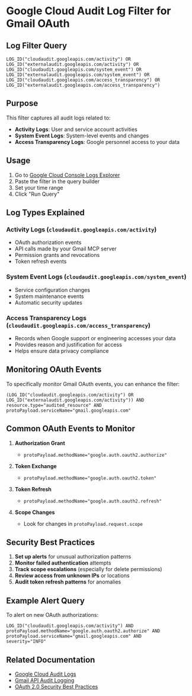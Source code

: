 # Google Cloud Audit Log Filter for Gmail OAuth

## Log Filter Query

```
LOG_ID("cloudaudit.googleapis.com/activity") OR 
LOG_ID("externalaudit.googleapis.com/activity") OR 
LOG_ID("cloudaudit.googleapis.com/system_event") OR 
LOG_ID("externalaudit.googleapis.com/system_event") OR 
LOG_ID("cloudaudit.googleapis.com/access_transparency") OR 
LOG_ID("externalaudit.googleapis.com/access_transparency")
```

## Purpose

This filter captures all audit logs related to:
- **Activity Logs**: User and service account activities
- **System Event Logs**: System-level events and changes
- **Access Transparency Logs**: Google personnel access to your data

## Usage

1. Go to [Google Cloud Console Logs Explorer](https://console.cloud.google.com/logs/query)
2. Paste the filter in the query builder
3. Set your time range
4. Click "Run Query"

## Log Types Explained

### Activity Logs (`cloudaudit.googleapis.com/activity`)
- OAuth authorization events
- API calls made by your Gmail MCP server
- Permission grants and revocations
- Token refresh events

### System Event Logs (`cloudaudit.googleapis.com/system_event`)
- Service configuration changes
- System maintenance events
- Automatic security updates

### Access Transparency Logs (`cloudaudit.googleapis.com/access_transparency`)
- Records when Google support or engineering accesses your data
- Provides reason and justification for access
- Helps ensure data privacy compliance

## Monitoring OAuth Events

To specifically monitor Gmail OAuth events, you can enhance the filter:

```
(LOG_ID("cloudaudit.googleapis.com/activity") OR 
LOG_ID("externalaudit.googleapis.com/activity")) AND
resource.type="audited_resource" AND
protoPayload.serviceName="gmail.googleapis.com"
```

## Common OAuth Events to Monitor

1. **Authorization Grant**
   - `protoPayload.methodName="google.auth.oauth2.authorize"`
   
2. **Token Exchange**
   - `protoPayload.methodName="google.auth.oauth2.token"`
   
3. **Token Refresh**
   - `protoPayload.methodName="google.auth.oauth2.refresh"`
   
4. **Scope Changes**
   - Look for changes in `protoPayload.request.scope`

## Security Best Practices

1. **Set up alerts** for unusual authorization patterns
2. **Monitor failed authentication** attempts
3. **Track scope escalations** (especially for delete permissions)
4. **Review access from unknown IPs** or locations
5. **Audit token refresh patterns** for anomalies

## Example Alert Query

To alert on new OAuth authorizations:

```
LOG_ID("cloudaudit.googleapis.com/activity") AND
protoPayload.methodName="google.auth.oauth2.authorize" AND
protoPayload.serviceName="gmail.googleapis.com" AND
severity="INFO"
```

## Related Documentation

- [Google Cloud Audit Logs](https://cloud.google.com/logging/docs/audit)
- [Gmail API Audit Logging](https://developers.google.com/gmail/api/guides/logging)
- [OAuth 2.0 Security Best Practices](https://datatracker.ietf.org/doc/html/draft-ietf-oauth-security-topics)